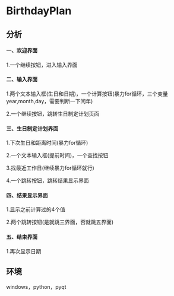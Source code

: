 # BirthdayPlan

## 分析

#### 一、欢迎界面

1.一个继续按钮，进入输入界面

#### 二、输入界面

1.两个文本输入框(生日和日期)，一个计算按钮(暴力for循环，三个变量year,month,day，需要判断一下闰年)

2.一个继续按钮，跳转生日制定计划页面

#### 三、生日制定计划界面

1.下次生日和距离时间(暴力for循环)

2.一个文本输入框(提前时间)，一个查找按钮

3.找最近工作日(继续暴力for循环就行)

4.一个跳转按钮，跳转结果显示界面

#### 四、结果显示界面

1.显示之前计算过的4个值

2.两个跳转按钮(是就跳三界面，否就跳五界面)

#### 五、结束界面

1.再次显示日期

## 环境
windows，python，pyqt
